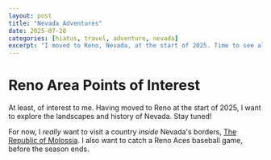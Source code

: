 ```yaml
---
layout: post
title: "Nevada Adventures"
date: 2025-07-28
categories: [hiatus, travel, adventure, nevada]
excerpt: "I moved to Reno, Nevada, at the start of 2025. Time to see all that the state has to offer."
---
```


# Reno Area Points of Interest

At least, of interest to me. Having moved to Reno at the start of 2025, I
want to explore the landscapes and history of Nevada. Stay tuned!

For now, I *really* want to visit a country *inside* Nevada's borders,
[The Republic of Molossia](https://www.molossia.org/). I also want to catch
a Reno Aces baseball game, before the season ends.
